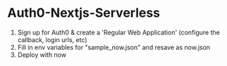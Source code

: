 # Auth0-Nextjs-Serverless


1. Sign up for Auth0 & create a 'Regular Web Application' (configure the callback, login urls, etc)
2. Fill in env variables for "sample_now.json" and resave as now.json
3. Deploy with now